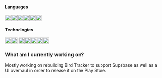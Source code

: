 #### Languages
<img src="https://cdn.jsdelivr.net/gh/devicons/devicon/icons/dart/dart-original.svg" width=20/><img src="https://cdn.jsdelivr.net/gh/devicons/devicon/icons/flutter/flutter-original.svg" width=20 /><img src="https://cdn.jsdelivr.net/gh/devicons/devicon/icons/python/python-original.svg" width=20 /><img src="https://cdn.jsdelivr.net/gh/devicons/devicon/icons/ruby/ruby-original.svg" width=20/><img src="https://cdn.jsdelivr.net/gh/devicons/devicon/icons/java/java-original.svg" width=20 /><img src="https://cdn.jsdelivr.net/gh/devicons/devicon/icons/javascript/javascript-original.svg" width=20 />

#### Technologies
<img src="https://cdn.jsdelivr.net/gh/devicons/devicon/icons/raspberrypi/raspberrypi-original.svg" width=20 /><img src="https://cdn.jsdelivr.net/gh/devicons/devicon/icons/postgresql/postgresql-original.svg" width=20 />  <img src="https://cdn.jsdelivr.net/gh/devicons/devicon/icons/sqlite/sqlite-original.svg" width=20 /><img src="https://cdn.jsdelivr.net/gh/devicons/devicon/icons/androidstudio/androidstudio-original.svg" width=20 /><img src="https://cdn.jsdelivr.net/gh/devicons/devicon/icons/bash/bash-original.svg" width=20 /><img src="https://cdn.jsdelivr.net/gh/devicons/devicon/icons/git/git-original.svg" width=20 /><img src="https://cdn.jsdelivr.net/gh/devicons/devicon/icons/firebase/firebase-plain.svg" width=20 /> 

### What am I currently working on?
Mostly working on rebuilding Bird Tracker to support Supabase as well as a UI overhaul in order to release it on the Play Store.

